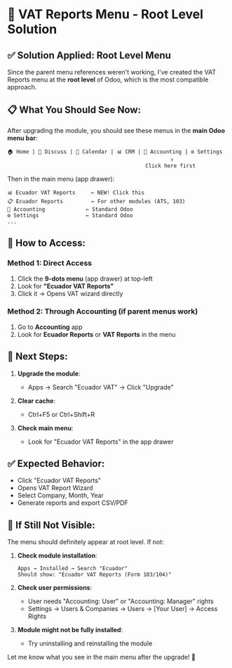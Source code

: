 # 🚀 VAT Reports Menu - Root Level Solution

## ✅ **Solution Applied**: Root Level Menu

Since the parent menu references weren't working, I've created the VAT Reports menu at the **root level** of Odoo, which is the most compatible approach.

## 📋 **What You Should See Now**:

After upgrading the module, you should see these menus in the **main Odoo menu bar**:

```
🏠 Home | 💬 Discuss | 📅 Calendar | 📊 CRM | 💼 Accounting | ⚙️ Settings
                                                    ↑
                                            Click here first
```

Then in the main menu (app drawer):
```
📊 Ecuador VAT Reports     ← NEW! Click this
📋 Ecuador Reports         ← For other modules (ATS, 103)
💼 Accounting             ← Standard Odoo
⚙️ Settings               ← Standard Odoo
...
```

## 🎯 **How to Access**:

### Method 1: Direct Access
1. Click the **9-dots menu** (app drawer) at top-left
2. Look for **"Ecuador VAT Reports"** 
3. Click it → Opens VAT wizard directly

### Method 2: Through Accounting (if parent menus work)
1. Go to **Accounting** app
2. Look for **Ecuador Reports** or **VAT Reports** in the menu

## 🔧 **Next Steps**:

1. **Upgrade the module**:
   - Apps → Search "Ecuador VAT" → Click "Upgrade"

2. **Clear cache**:
   - Ctrl+F5 or Ctrl+Shift+R

3. **Check main menu**:
   - Look for "Ecuador VAT Reports" in the app drawer

## ✅ **Expected Behavior**:
- Click "Ecuador VAT Reports" 
- Opens VAT Report Wizard
- Select Company, Month, Year
- Generate reports and export CSV/PDF

## 🚨 **If Still Not Visible**:
The menu should definitely appear at root level. If not:

1. **Check module installation**:
   ```
   Apps → Installed → Search "Ecuador" 
   Should show: "Ecuador VAT Reports (Form 103/104)"
   ```

2. **Check user permissions**:
   - User needs "Accounting: User" or "Accounting: Manager" rights
   - Settings → Users & Companies → Users → [Your User] → Access Rights

3. **Module might not be fully installed**:
   - Try uninstalling and reinstalling the module

Let me know what you see in the main menu after the upgrade! 🎯